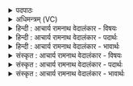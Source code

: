<details><summary>पदपाठः</summary>

इ꣡न्द्रा꣢꣯य। सो꣣म। पा꣡त꣢꣯वे। वृ꣣त्रघ्ने꣡। वृ꣣त्र। घ्ने꣣। प꣡रि꣢꣯। सि꣣च्यसे। न꣡रे꣢꣯। च꣣। द꣡क्षि꣢꣯णावते। वी꣣रा꣡य꣣। स꣣दनास꣡दे꣢। स꣣दन। स꣡दे꣢꣯। १६७९।
</details>

<details><summary>अधिमन्त्रम् (VC)</summary>

- पवमानः सोमः
- अम्बरीषो वार्षागिर ऋजिश्वा भारद्वाजश्च
- अनुष्टुप्
- गान्धारः
</details>

<details><summary>हिन्दी : आचार्य रामनाथ वेदालंकार - विषयः</summary>

प्रथम ऋचा की व्याख्या उत्तरार्चिक में १३३१ क्रमाङ्क पर गुरु-शिष्य विषय में हो चुकी है। यहाँ परमात्मा की भक्ति का विषय वर्णित है।
</details>

<details><summary>हिन्दी : आचार्य रामनाथ वेदालंकार - पदार्थः</summary>

पदार्थान्वयभाषाः -  हे(सोम)मेरे भक्तिरस!तू(वृत्रघ्ने)पाप-विनाशक, (दक्षिणावते)दानी, (वीराय)काम आदि षड़् रिपुओं को विशेष रूप से कम्पायमान करनेवाले, (सदनासदे)हृदय-सदन में स्थित(नरे च)और नेतृत्व करनेवाले(इन्द्राय)जगदीश्वर के(पातवे)पान करने के लिए(परिषिच्यसे)प्रवाहित किया जा रहा है ॥१॥
</details>

<details><summary>हिन्दी : आचार्य रामनाथ वेदालंकार - भावार्थः</summary>

भावार्थभाषाः -  परमात्मा के भक्त लोग पाप-कर्मों का परित्याग करके,प्रचुर ऐश्वर्य प्राप्त करके सब आन्तरिक और बाह्य विघ्नों को नष्ट करने में समर्थ हो जाते हैं ॥१॥
</details>

<details><summary>संस्कृत : आचार्य रामनाथ वेदालंकार - विषयः</summary>

तत्र प्रथमा ऋक् उत्तरार्चिके १३३१ क्रमाङ्के गुरुशिष्यविषये व्याख्याता अत्र परमात्मभक्तिविषय उच्यते।
</details>

<details><summary>संस्कृत : आचार्य रामनाथ वेदालंकार - पदार्थः</summary>

पदार्थान्वयभाषाः -  हे(सोम)मदीय भक्तिरस!त्वम्(वृत्रघ्ने)पापानां हन्त्रे, (दक्षिणावते)दानवते(वीराय)कामादिषड्रिपूणां विशेषेण प्रकम्पयित्रे, (सदनासदे)हृदयगृहस्थिताय, (नरे च)नेतरि च(इन्द्राय)जगदीश्वराय(पातवे)पातुम्(परिषिच्यसे)परिक्षार्यसे ॥१॥
</details>

<details><summary>संस्कृत : आचार्य रामनाथ वेदालंकार - भावार्थः</summary>

भावार्थभाषाः -  परमात्मभक्ता जनाः पापकर्माणि परित्यज्य विपुलमैश्वर्यं च प्राप्य सर्वानान्तरान् बाह्यांश्च विघ्नान् हन्तुं क्षमन्ते ॥१॥
</details>